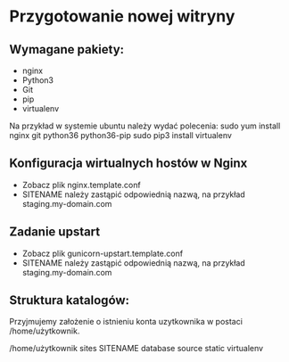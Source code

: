Przygotowanie nowej witryny
===========================

## Wymagane pakiety:
 * nginx
 * Python3
 * Git
 * pip
 * virtualenv

Na przykład w systemie ubuntu należy wydać polecenia:
    sudo yum install nginx git python36 python36-pip
    sudo pip3 install virtualenv

## Konfiguracja wirtualnych hostów w Nginx

 * Zobacz plik nginx.template.conf
 * SITENAME należy zastąpić odpowiednią nazwą, na przykład staging.my-domain.com

## Zadanie upstart

 * Zobacz plik gunicorn-upstart.template.conf
 * SITENAME należy zastąpić odpowiednią nazwą, na przykład staging.my-domain.com

## Struktura katalogów:
Przyjmujemy założenie o istnieniu konta uzytkownika w postaci /home/użytkownik.

/home/użytkownik
  sites
    SITENAME
      database
      source
      static
      virtualenv
